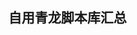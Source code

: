 <!--
 * @Descripttion: tengwei
 * @Author: tengwei
 * @Date: 2024-08-21 11:20:25
 * @LastEditors: tengwei
 * @LastEditTime: 2024-08-21 11:20:52
-->
## 自用青龙脚本库汇总
